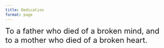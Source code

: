 ```yaml
---
title: Dedication
format: page
---
```


<font size="5" >
To a father who died of a broken mind, and to a mother who died of a broken heart.
</font>
